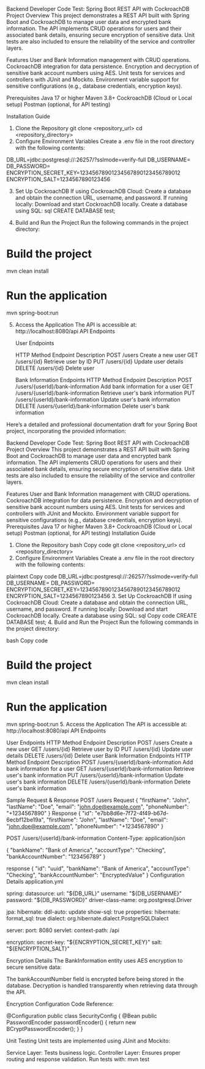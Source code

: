 Backend Developer Code Test: Spring Boot REST API with CockroachDB
Project Overview
This project demonstrates a REST API built with Spring Boot and CockroachDB to manage user data and encrypted bank information.
The API implements CRUD operations for users and their associated bank details, ensuring secure encryption of sensitive data.
Unit tests are also included to ensure the reliability of the service and controller layers.

Features
User and Bank Information management with CRUD operations.
CockroachDB integration for data persistence.
Encryption and decryption of sensitive bank account numbers using AES.
Unit tests for services and controllers with JUnit and Mockito.
Environment variable support for sensitive configurations (e.g., database credentials, encryption keys).

Prerequisites
Java 17 or higher
Maven 3.8+
CockroachDB (Cloud or Local setup)
Postman (optional, for API testing)

Installation Guide
1. Clone the Repository
   git clone <repository_url>
   cd <repository_directory>
2. Configure Environment Variables
   Create a .env file in the root directory with the following contents:

DB_URL=jdbc:postgresql://<your-cockroachdb-url>:26257/<database-name>?sslmode=verify-full
DB_USERNAME=<your-db-username>
DB_PASSWORD=<your-db-password>
ENCRYPTION_SECRET_KEY=12345678901234567890123456789012
ENCRYPTION_SALT=1234567890123456


3. Set Up CockroachDB
   If using CockroachDB Cloud:
   Create a database and obtain the connection URL, username, and password.
   If running locally:
   Download and start CockroachDB locally.
   Create a database using SQL:
   sql
   CREATE DATABASE test;

4. Build and Run the Project
   Run the following commands in the project directory:
# Build the project
mvn clean install

# Run the application
mvn spring-boot:run

5. Access the Application
   The API is accessible at: http://localhost:8080/api
   API Endpoints

   User Endpoints

   HTTP Method	Endpoint	Description
   POST	/users	Create a new user
   GET	/users/{id}	Retrieve user by ID
   PUT	/users/{id}	Update user details
   DELETE	/users/{id}	Delete user

   Bank Information Endpoints
   HTTP Method	Endpoint	Description
   POST	/users/{userId}/bank-information	Add bank information for a user
   GET	/users/{userId}/bank-information	Retrieve user's bank information
   PUT	/users/{userId}/bank-information	Update user's bank information
   DELETE	/users/{userId}/bank-information	Delete user's bank information



Here’s a detailed and professional documentation draft for your Spring Boot project, incorporating the provided information:

Backend Developer Code Test: Spring Boot REST API with CockroachDB
Project Overview
This project demonstrates a REST API built with Spring Boot and CockroachDB to manage user data and encrypted bank information. The API implements CRUD operations for users and their associated bank details, ensuring secure encryption of sensitive data. Unit tests are also included to ensure the reliability of the service and controller layers.

Features
User and Bank Information management with CRUD operations.
CockroachDB integration for data persistence.
Encryption and decryption of sensitive bank account numbers using AES.
Unit tests for services and controllers with JUnit and Mockito.
Environment variable support for sensitive configurations (e.g., database credentials, encryption keys).
Prerequisites
Java 17 or higher
Maven 3.8+
CockroachDB (Cloud or Local setup)
Postman (optional, for API testing)
Installation Guide
1. Clone the Repository
   bash
   Copy code
   git clone <repository_url>
   cd <repository_directory>
2. Configure Environment Variables
   Create a .env file in the root directory with the following contents:

plaintext
Copy code
DB_URL=jdbc:postgresql://<your-cockroachdb-url>:26257/<database-name>?sslmode=verify-full
DB_USERNAME=<your-db-username>
DB_PASSWORD=<your-db-password>
ENCRYPTION_SECRET_KEY=12345678901234567890123456789012
ENCRYPTION_SALT=1234567890123456
3. Set Up CockroachDB
   If using CockroachDB Cloud:
   Create a database and obtain the connection URL, username, and password.
   If running locally:
   Download and start CockroachDB locally.
   Create a database using SQL:
   sql
   Copy code
   CREATE DATABASE test;
4. Build and Run the Project
   Run the following commands in the project directory:

bash
Copy code
# Build the project
mvn clean install

# Run the application
mvn spring-boot:run
5. Access the Application
   The API is accessible at: http://localhost:8080/api
   API Endpoints

   User Endpoints
   HTTP Method	Endpoint	Description
   POST	/users	Create a new user
   GET	/users/{id}	Retrieve user by ID
   PUT	/users/{id}	Update user details
   DELETE	/users/{id}	Delete user
   Bank Information Endpoints
   HTTP Method	Endpoint	Description
   POST	/users/{userId}/bank-information	Add bank information for a user
   GET	/users/{userId}/bank-information	Retrieve user's bank information
   PUT	/users/{userId}/bank-information	Update user's bank information
   DELETE	/users/{userId}/bank-information	Delete user's bank information



   Sample Request & Response
   POST /users
   Request
   {
   "firstName": "John",
   "lastName": "Doe",
   "email": "john.doe@example.com",
   "phoneNumber": "+1234567890"
   }
   Response
   {
   "id": "e7bb8d6e-7f72-4f49-b67d-6ecbf12be19a",
   "firstName": "John",
   "lastName": "Doe",
   "email": "john.doe@example.com",
   "phoneNumber": "+1234567890"
   }

   POST /users/{userId}/bank-information
   Content-Type: application/json

{
"bankName": "Bank of America",
"accountType": "Checking",
"bankAccountNumber": "123456789"
}

response
{
"id": "uuid",
"bankName": "Bank of America",
"accountType": "Checking",
"bankAccountNumber": "EncryptedValue"
}
   Configuration Details
   application.yml

   spring:
   datasource:
   url: "${DB_URL}"
   username: "${DB_USERNAME}"
   password: "${DB_PASSWORD}"
   driver-class-name: org.postgresql.Driver

jpa:
hibernate:
ddl-auto: update
show-sql: true
properties:
hibernate:
format_sql: true
dialect: org.hibernate.dialect.PostgreSQLDialect

server:
port: 8080
servlet:
context-path: /api

encryption:
secret-key: "${ENCRYPTION_SECRET_KEY}"
salt: "${ENCRYPTION_SALT}"


Encryption Details
The BankInformation entity uses AES encryption to secure sensitive data:

The bankAccountNumber field is encrypted before being stored in the database.
Decryption is handled transparently when retrieving data through the API.

Encryption Configuration
Code Reference:

@Configuration
public class SecurityConfig {
@Bean
public PasswordEncoder passwordEncoder() {
return new BCryptPasswordEncoder();
}
}

Unit Testing
Unit tests are implemented using JUnit and Mockito:

Service Layer: Tests business logic.
Controller Layer: Ensures proper routing and response validation.
Run tests with:
mvn test
